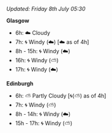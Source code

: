 *Updated: Friday 8th July 05:30*

**Glasgow**

* 6h: :cloud: Cloudy
* 7h: :cyclone: Windy (:cloud:) [:cloud: as of 4h]
* 8h - 15h: :cyclone: Windy (:cloud:)
* 16h: :cyclone: Windy (:partly_sunny:)
* 17h: :cyclone: Windy (:cloud:)

**Edinburgh**

* 6h: :partly_sunny: Partly Cloudy [:cyclone:(:partly_sunny:) as of 4h]
* 7h: :cyclone: Windy (:partly_sunny:)
* 8h - 14h: :cyclone: Windy (:cloud:)
* 15h - 17h: :cyclone: Windy (:partly_sunny:)
